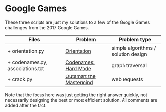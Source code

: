 Google Games
============

These three scripts are just my solutions to a few of the Google Games challenges from the 2017 Google Games.

Files | Problem | Problem type
 ---- | ------- | ------------
+ orientation.py  | [Orientation](https://ggpuzzles.appspot.com/web/puzzle/orientation) | simple algorithms / solution design
+ codenames.py, associations.txt |[Codenames: Hard Mode](https://ggpuzzles.appspot.com/web/puzzle/codenames-hard-mode) | graph traversal
+ crack.py | [Outsmart the Mastermind](https://ggpuzzles.appspot.com/web/puzzle/outsmart-the-mastermind) | web requests

Note that the focus here was just getting the right answer quickly, not necessarily designing the best or most efficient solution.
All comments are added after the fact.
